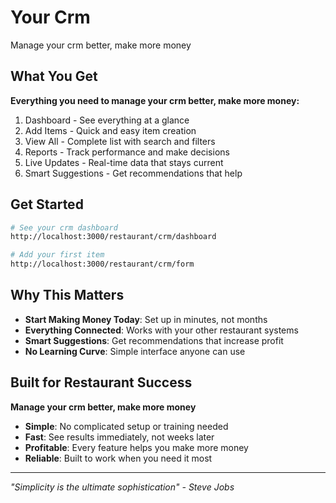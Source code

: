 # Your Crm

Manage your crm better, make more money

## What You Get

**Everything you need to manage your crm better, make more money:**

1. Dashboard - See everything at a glance
2. Add Items - Quick and easy item creation
3. View All - Complete list with search and filters
4. Reports - Track performance and make decisions
5. Live Updates - Real-time data that stays current
6. Smart Suggestions - Get recommendations that help

## Get Started

```bash
# See your crm dashboard
http://localhost:3000/restaurant/crm/dashboard

# Add your first item
http://localhost:3000/restaurant/crm/form
```

## Why This Matters

- **Start Making Money Today**: Set up in minutes, not months
- **Everything Connected**: Works with your other restaurant systems
- **Smart Suggestions**: Get recommendations that increase profit
- **No Learning Curve**: Simple interface anyone can use

## Built for Restaurant Success

**Manage your crm better, make more money**

- **Simple**: No complicated setup or training needed
- **Fast**: See results immediately, not weeks later  
- **Profitable**: Every feature helps you make more money
- **Reliable**: Built to work when you need it most

---

*"Simplicity is the ultimate sophistication" - Steve Jobs*